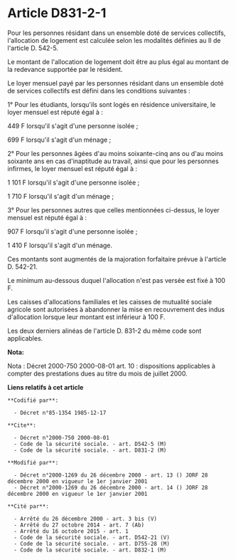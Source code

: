 # Article D831-2-1

Pour les personnes résidant dans un ensemble doté de services collectifs, l'allocation de logement est calculée selon les
modalités définies au II de l'article D. 542-5.

Le montant de l'allocation de logement doit être au plus égal au montant de la redevance supportée par le résident.

Le loyer mensuel payé par les personnes résidant dans un ensemble doté de services collectifs est défini dans les conditions
suivantes :

1° Pour les étudiants, lorsqu'ils sont logés en résidence universitaire, le loyer mensuel est réputé égal à :

449 F lorsqu'il s'agit d'une personne isolée ;

699 F lorsqu'il s'agit d'un ménage ;

2° Pour les personnes âgées d'au moins soixante-cinq ans ou d'au moins soixante ans en cas d'inaptitude au travail, ainsi que
pour les personnes infirmes, le loyer mensuel est réputé égal à :

1 101 F lorsqu'il s'agit d'une personne isolée ;

1 710 F lorsqu'il s'agit d'un ménage ;

3° Pour les personnes autres que celles mentionnées ci-dessus, le loyer mensuel est réputé égal à :

907 F lorsqu'il s'agit d'une personne isolée ;

1 410 F lorsqu'il s'agit d'un ménage.

Ces montants sont augmentés de la majoration forfaitaire prévue à l'article D. 542-21.

Le minimum au-dessous duquel l'allocation n'est pas versée est fixé à 100 F.

Les caisses d'allocations familiales et les caisses de mutualité sociale agricole sont autorisées à abandonner la mise en
recouvrement des indus d'allocation lorsque leur montant est inférieur à 100 F.

Les deux derniers alinéas de l'article D. 831-2 du même code sont applicables.

**Nota:**

Nota : Décret 2000-750 2000-08-01 art. 10 : dispositions applicables à compter des prestations dues au titre du mois de
juillet 2000.

**Liens relatifs à cet article**

	**Codifié par**:

	  - Décret n°85-1354 1985-12-17

	**Cite**:

	  - Décret n°2000-750 2000-08-01
	  - Code de la sécurité sociale. - art. D542-5 (M)
	  - Code de la sécurité sociale. - art. D831-2 (M)

	**Modifié par**:

	  - Décret n°2000-1269 du 26 décembre 2000 - art. 13 () JORF 28 décembre 2000 en vigueur le 1er janvier 2001
	  - Décret n°2000-1269 du 26 décembre 2000 - art. 14 () JORF 28 décembre 2000 en vigueur le 1er janvier 2001

	**Cité par**:

	  - Arrêté du 26 décembre 2000 - art. 3 bis (V)
	  - Arrêté du 27 octobre 2014 - art. 7 (Ab)
	  - Arrêté du 16 octobre 2015 - art. 1
	  - Code de la sécurité sociale. - art. D542-21 (V)
	  - Code de la sécurité sociale. - art. D755-28 (M)
	  - Code de la sécurité sociale. - art. D832-1 (M)
